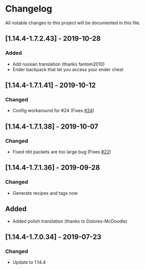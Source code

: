 # Changelog
All notable changes to this project will be documented in this file.

## [1.14.4-1.7.2.43] - 2019-10-28
### Added
 - Add russian translation (thanks fantom2010)
 - Ender backpack that let you access your ender chest

## [1.14.4-1.7.1.41] - 2019-10-12
### Changed
 - Config workaround for #24 (Fixes [#24](https://github.com/MC-U-Team/Useful-Backpacks/issues/24))

## [1.14.4-1.7.1.38] - 2019-10-07
### Changed
 - Fixed nbt packets are too large bug (Fixes [#22](https://github.com/MC-U-Team/Useful-Backpacks/issues/22))

## [1.14.4-1.7.1.36] - 2019-09-28
### Changed
 - Generate recipes and tags now

## Added
 - Added polish translation (thanks to Dolores-McDoodle)

## [1.14.4-1.7.0.34] - 2019-07-23
### Changed
-  Update to 1.14.4

